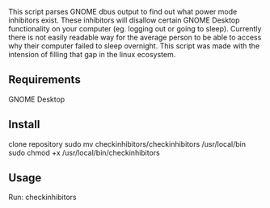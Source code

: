 This script parses GNOME dbus output to find out what power mode inhibitors exist.  These inhibitors will disallow certain GNOME Desktop functionality on your computer (eg. logging out or going to sleep).  Currently there is not easily readable way for the average person to be able to access why their computer failed to sleep overnight.  This script was made with the intension of filling that gap in the linux ecosystem.

Requirements
---
GNOME Desktop

Install
---
clone repository
sudo mv checkinhibitors/checkinhibitors /usr/local/bin
sudo chmod +x /usr/local/bin/checkinhibitors

Usage
---
Run: checkinhibitors
